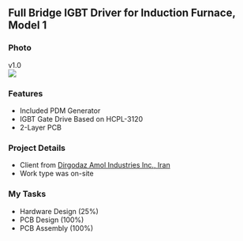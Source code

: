 ## Full Bridge IGBT Driver for Induction Furnace, Model 1

### Photo
v1.0  
![](https://s32.picofile.com/file/8478512150/v1_0.jpg)

### Features
- Included PDM Generator
- IGBT Gate Drive Based on HCPL-3120
- 2-Layer PCB

### Project Details
- Client from [Dirgodaz Amol Industries Inc., Iran](https://dirgodazamol.com/en/)
- Work type was on-site

### My Tasks
- Hardware Design (25%)
- PCB Design (100%)
- PCB Assembly (100%)